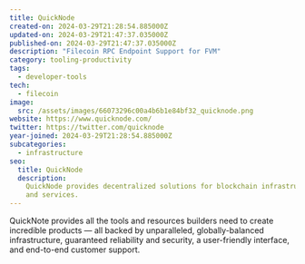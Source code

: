 ```yaml
---
title: QuickNode
created-on: 2024-03-29T21:28:54.885000Z
updated-on: 2024-03-29T21:47:37.035000Z
published-on: 2024-03-29T21:47:37.035000Z
description: "Filecoin RPC Endpoint Support for FVM"
category: tooling-productivity
tags:
  - developer-tools
tech:
  - filecoin
image:
  src: /assets/images/66073296c00a4b6b1e84bf32_quicknode.png
website: https://www.quicknode.com/
twitter: https://twitter.com/quicknode
year-joined: 2024-03-29T21:28:54.885000Z
subcategories:
  - infrastructure
seo:
  title: QuickNode
  description:
    QuickNode provides decentralized solutions for blockchain infrastructure
    and services.
---
```


QuickNote provides all the tools and resources builders need to create incredible products — all backed by unparalleled, globally-balanced infrastructure, guaranteed reliability and security, a user-friendly interface, and end-to-end customer support.
